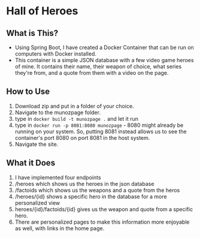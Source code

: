 # Hall of Heroes
## What is This?
  - Using Spring Boot, I have created a Docker Container that can be run on computers with Docker installed.
  - This container is a simple JSON database with a few video game heroes of mine. It contains their name, their weapon of choice, what series they're from, and a quote from them with a video on the page.
  
## How to Use
  1. Download zip and put in a folder of your choice.
  2. Navigate to the munozpage folder.
  3. type in `docker build -t munozpage .` and let it run
  4. type in `docker run -p 8081:8080 munozpage`
    - 8080 might already be running on your system. So, putting 8081 instead allows us to see the container's port 8080 on port 8081 in the host system.
  5. Navigate the site.

## What it Does
  1. I have implemented four endpoints
  2. /heroes which shows us the heroes in the json database
  3. /factoids which shows us the weapons and a quote from the heros
  4. /heroes/{id} shows a specific hero in the database for a more personalized view
  5. heroes/{id}/factoids/{id} gives us the weapon and quote from a specific hero.
  6. There are personalized pages to make this information more enjoyable as well, with links in the home page.
